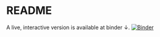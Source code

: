 # README

A live, interactive version is available at binder ↓.
[![Binder](https://mybinder.org/badge_logo.svg)](https://mybinder.org/v2/gh/stalegjelsten/zwiftpower-power-data-analyzer/main)

